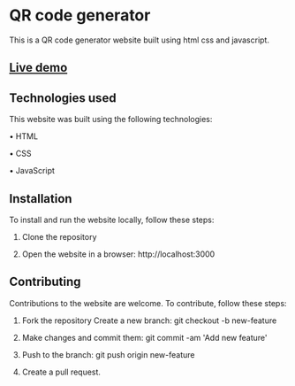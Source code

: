 # QR code generator


This is a QR code generator website built using html css and javascript. 


## [Live demo](https://qr-code-generatorrr.vercel.app/)


## Technologies used


This website was built using the following technologies:

• HTML

• CSS

• JavaScript


## Installation


To install and run the website locally, follow these steps:

1. Clone the repository

2. Open the website in a browser: http://localhost:3000


## Contributing


Contributions to the website are welcome. To contribute, follow these steps:

1. Fork the repository Create a new branch: git checkout -b new-feature

2. Make changes and commit them: git commit -am 'Add new feature'

3. Push to the branch: git push origin new-feature

4. Create a pull request. 
